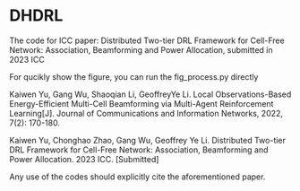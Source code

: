 # DHDRL

The code for ICC paper: Distributed Two-tier DRL Framework for Cell-Free Network: Association, Beamforming and Power Allocation, submitted in 2023 ICC


For qucikly show the figure, you can run the fig_process.py directly



Kaiwen Yu, Gang Wu, Shaoqian Li, GeoffreyYe Li. Local Observations-Based Energy-Efficient Multi-Cell Beamforming via Multi-Agent Reinforcement Learning[J]. Journal of Communications and Information Networks, 2022, 7(2): 170-180.

Kaiwen Yu, Chonghao Zhao, Gang Wu, Geoffrey Ye Li. Distributed Two-tier DRL Framework for Cell-Free Network: Association, Beamforming and Power Allocation. 2023 ICC. [Submitted]

Any use of the codes should explicitly cite the aforementioned paper.
